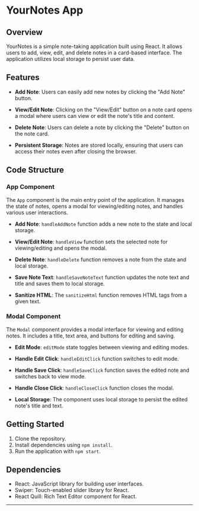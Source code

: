 # YourNotes App

## Overview

YourNotes is a simple note-taking application built using React. It allows users to add, view, edit, and delete notes in a card-based interface. The application utilizes local storage to persist user data.

## Features

- **Add Note**: Users can easily add new notes by clicking the "Add Note" button.

- **View/Edit Note**: Clicking on the "View/Edit" button on a note card opens a modal where users can view or edit the note's title and content.

- **Delete Note**: Users can delete a note by clicking the "Delete" button on the note card.

- **Persistent Storage**: Notes are stored locally, ensuring that users can access their notes even after closing the browser.

## Code Structure

### App Component

The `App` component is the main entry point of the application. It manages the state of notes, opens a modal for viewing/editing notes, and handles various user interactions.

- **Add Note**: `handleAddNote` function adds a new note to the state and local storage.

- **View/Edit Note**: `handleView` function sets the selected note for viewing/editing and opens the modal.

- **Delete Note**: `handleDelete` function removes a note from the state and local storage.

- **Save Note Text**: `handleSaveNoteText` function updates the note text and title and saves them to local storage.

- **Sanitize HTML**: The `sanitizeHtml` function removes HTML tags from a given text.

### Modal Component

The `Modal` component provides a modal interface for viewing and editing notes. It includes a title, text area, and buttons for editing and saving.

- **Edit Mode**: `editMode` state toggles between viewing and editing modes.

- **Handle Edit Click**: `handleEditClick` function switches to edit mode.

- **Handle Save Click**: `handleSaveClick` function saves the edited note and switches back to view mode.

- **Handle Close Click**: `handleCloseClick` function closes the modal.

- **Local Storage**: The component uses local storage to persist the edited note's title and text.

## Getting Started

1. Clone the repository.
2. Install dependencies using `npm install`.
3. Run the application with `npm start`.

## Dependencies

- React: JavaScript library for building user interfaces.
- Swiper: Touch-enabled slider library for React.
- React Quill: Rich Text Editor component for React.



---
